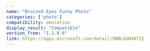 ```yaml
---
name: "Bruised Eyes Funny Photo"
categories: ['photo']
compatibility: emulation
display_result: "Compatible"
version_from: "1.1.9.0"
link: https://apps.microsoft.com/detail/9NBLGGH407Z1
---
```

